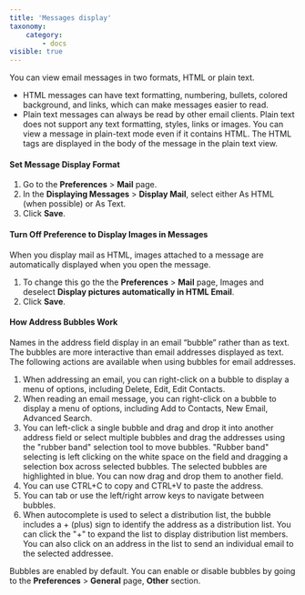 ```yaml
---
title: 'Messages display'
taxonomy:
    category:
        - docs
visible: true
---
```


You can view email messages in two formats, HTML or plain text.

* HTML messages can have text formatting, numbering, bullets, colored background, and links, which can make messages easier to read.
* Plain text messages can always be read by other email clients. Plain text does not support any text formatting, styles, links or images. You can view a message in plain-text mode even if it contains HTML. The HTML tags are displayed in the body of the message in the plain text view.

#### Set Message Display Format
1. Go to the **Preferences** > **Mail** page.
2. In the **Displaying Messages** > **Display Mail**, select either As HTML (when possible) or As Text.
3. Click **Save**.

#### Turn Off Preference to Display Images in Messages
When you display mail as HTML, images attached to a message are automatically displayed when you open the message.
1. To change this go the the **Preferences** > **Mail** page, Images and deselect **Display pictures automatically in HTML Email**.
2. Click **Save**.

#### How Address Bubbles Work
Names in the address field display in an email “bubble” rather than as text. The bubbles are more interactive than email addresses displayed as text. The following actions are available when using bubbles for email addresses.
1. When addressing an email, you can right-click on a bubble to display a menu of options, including Delete, Edit, Edit Contacts.
2. When reading an email message, you can right-click on a bubble to display a menu of options, including Add to Contacts, New Email, Advanced Search.
3. You can left-click a single bubble and drag and drop it into another address field or select multiple bubbles and drag the addresses using the "rubber band" selection tool to move bubbles. "Rubber band" selecting is left clicking on the white space on the field and dragging a selection box across selected bubbles. The selected bubbles are highlighted in blue. You can now drag and drop them to another field.
4. You can use CTRL+C to copy and CTRL+V to paste the address.
5. You can tab or use the left/right arrow keys to navigate between bubbles.
6. When autocomplete is used to select a distribution list, the bubble includes a + (plus) sign to identify the address as a distribution list. You can click the "+" to expand the list to display distribution list members. You can also click on an address in the list to send an individual email to the selected addressee.

Bubbles are enabled by default. You can enable or disable bubbles by going to the **Preferences** > **General** page, **Other** section. 